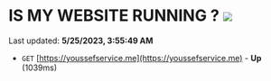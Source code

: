 # IS MY WEBSITE RUNNING ? [![](https://img.shields.io/static/v1?label=Sponsor&message=%E2%9D%A4&logo=GitHub&color=%23fe8e86)](https://github.com/sponsors/<username>)

Last updated: **5/25/2023, 3:55:49 AM**

- `GET` [https://youssefservice.me](https://youssefservice.me) - **Up** (1039ms)
